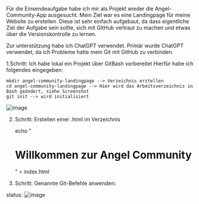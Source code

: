 Für die Einsendeaufgabe habe ich mir als Projekt wieder die Angel-Community-App ausgesucht.
Mein Ziel war es eine Landingpage für meine Website zu erstellen. Diese ist sehr einfach aufgebaut, da dass eigentliche Ziel der Aufgabe sein sollte, sich mit GItHub vertraut zu machen und etwas über die Versionskontrolle zu lernen.

Zur unterstützung habe ich ChatGPT verwendet. Primär wurde ChatGPT verwendet, da ich Probleme hatte mein Git mit GitHub zu verbinden. 

1.Schritt: Ich habe lokal ein Projekt über GitBash vorbereitet
  Hierfür habe ich folgendes eingegeben:
  
    mkdir angel-community-landingpage --> Verzeichnis erstellen
    cd angel-community-landingpage --> Hier wird das Arbeitsverzeichnis in Bash geändert, siehe Screenshot
    git init --> wird initialisiert

![image](https://github.com/user-attachments/assets/0e31591a-a475-43c0-ac47-3e37087bcc44)

2. Schritt: Erstellen einer .html im Verzeichnis

    echo "<h1>Willkommen zur Angel Community</h1>" > index.html

3. Schritt: Genannte Git-Befehle anwenden:

status:
![image](https://github.com/user-attachments/assets/f01939cb-cdfe-459c-be7d-ce69c1984427)


